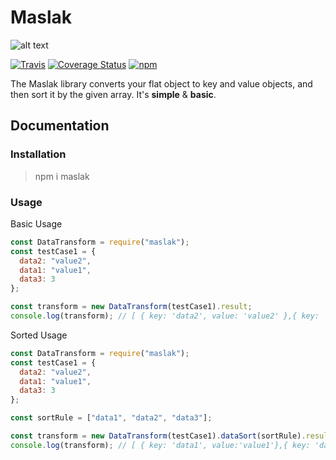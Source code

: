 # Maslak

![alt text](https://github.com/gen-tech/maslak/logo.png "Maslak-Logo")

[![Travis](https://travis-ci.org/goktuggoktas/maslak.svg?branch=master)](https://travis-ci.org/goktuggoktas/maslak)
[![Coverage Status](https://coveralls.io/repos/github/goktuggoktas/maslak/badge.svg?branch=master)](https://coveralls.io/github/goktuggoktas/maslak?branch=master)
[![npm](https://img.shields.io/npm/dw/maslak.svg)](https://www.npmjs.com/package/maslak)

The Maslak library converts your flat object to key and value objects, and then sort it by the given array.
It's **simple** & **basic**.

## Documentation

### Installation

> npm i maslak

### Usage

Basic Usage

```javascript
const DataTransform = require("maslak");
const testCase1 = {
  data2: "value2",
  data1: "value1",
  data3: 3
};

const transform = new DataTransform(testCase1).result;
console.log(transform); // [ { key: 'data2', value: 'value2' },{ key: 'data1', value:'value1'},{ key: 'data3', value: 3 } ] //
```

Sorted Usage

```javascript
const DataTransform = require("maslak");
const testCase1 = {
  data2: "value2",
  data1: "value1",
  data3: 3
};

const sortRule = ["data1", "data2", "data3"];

const transform = new DataTransform(testCase1).dataSort(sortRule).result;
console.log(transform); // [ { key: 'data1', value:'value1'},{ key: 'data2', value: 'value2' },{ key: 'data3', value: 3 } ] //
```
